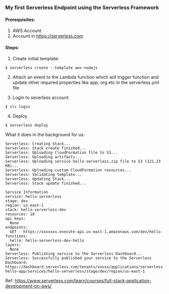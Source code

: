 ### My first Serverless Endpoint using the Serverless Framework


#### Prerequisites: 
1. AWS Account
2. Account in https://serverless.com


#### Steps:

1. Create initial template:
```
$ serverless create --template aws-nodejs
```

2. Attach an event to the Lambda function which will trigger function and update other required properties like app, org etc in the serverless.yml file

3. Login to severless account
```
$ sls login
```

4. Deploy
```
$ serverless deploy
```
What it does in the background for us:
```
Serverless: Creating Stack...
Serverless: Stack create finished...
Serverless: Uploading CloudFormation file to S3...
Serverless: Uploading artifacts...
Serverless: Uploading service hello-serverless.zip file to S3 (121.23 KB)...
Serverless: Uploading custom CloudFormation resources...
Serverless: Validating template...
Serverless: Updating Stack...
Serverless: Stack update finished...

Service Information
service: hello-serverless
stage: dev
region: us-east-1
stack: hello-serverless-dev
resources: 18
api keys:
  None
endpoints:
  GET - https://xxxxxxx.execute-api.us-east-1.amazonaws.com/dev/hello
functions:
  hello: hello-serverless-dev-hello
layers:
  None
Serverless: Publishing service to the Serverless Dashboard...
Serverless: Successfully published your service to the Serverless Dashboard: https://dashboard.serverless.com/tenants/xxxxx/applications/serverless-hello-app/services/hello-serverless/stage/dev/region/us-east-1
```



Ref: https://www.serverless.com/learn/courses/full-stack-application-development-on-aws/